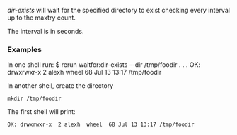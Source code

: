 *dir-exists* will wait for the specified directory to exist checking every interval up to the maxtry count.

The interval is in seconds.

### Examples

In one shell run:
	$ rerun waitfor:dir-exists --dir /tmp/foodir
	.
	.
	.
	OK: drwxrwxr-x  2 alexh  wheel  68 Jul 13 13:17 /tmp/foodir

In another shell, create the directory

	mkdir /tmp/foodir

The first shell will print:

	OK: drwxrwxr-x  2 alexh  wheel  68 Jul 13 13:17 /tmp/foodir
